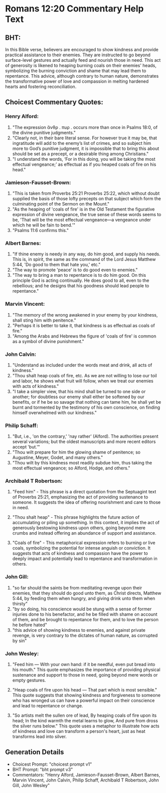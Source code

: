 # Romans 12:20 Commentary Help Text

## BHT:
In this Bible verse, believers are encouraged to show kindness and provide practical assistance to their enemies. They are instructed to go beyond surface-level gestures and actually feed and nourish those in need. This act of generosity is likened to heaping burning coals on their enemies' heads, symbolizing the burning conviction and shame that may lead them to repentance. This advice, although contrary to human nature, demonstrates the transformative power of love and compassion in melting hardened hearts and fostering reconciliation.

## Choicest Commentary Quotes:
### Henry Alford:
1. "The expression ἄνθρ . πυρ . occurs more than once in Psalms 18:0, of the divine punitive judgments."
2. "Clearly not, in their bare literal sense. For however true it may be, that ingratitude will add to the enemy’s list of crimes, and so subject him more to God’s punitive judgment, it is impossible that to bring this about should be set as a precept, or a desirable thing among Christians."
3. "I understand the words, ‘For in this doing, you will be taking the most effectual vengeance;’ as effectual as if you heaped coals of fire on his head."

### Jamieson-Fausset-Brown:
1. "This is taken from Proverbs 25:21 Proverbs 25:22, which without doubt supplied the basis of those lofty precepts on that subject which form the culminating point of the Sermon on the Mount."
2. "As the heaping of 'coals of fire' is in the Old Testament the figurative expression of divine vengeance, the true sense of these words seems to be, 'That will be the most effectual vengeance—a vengeance under which he will be fain to bend.'"
3. "Psalms 11:6 confirms this."

### Albert Barnes:
1. "If thine enemy is needy in any way, do him good, and supply his needs. This is, in spirit, the same as the command of the Lord Jesus Matthew 5:44, 'Do good to them that hate you,' etc."
2. "The way to promote 'peace' is to do good even to enemies."
3. "The way to bring a man to repentance is to do him good. On this principle God is acting continually. He does good to all, even to the rebellious; and he designs that his goodness should lead people to repentance."

### Marvin Vincent:
1. "The memory of the wrong awakened in your enemy by your kindness, shall sting him with penitence."
2. "Perhaps it is better to take it, that kindness is as effectual as coals of fire."
3. "Among the Arabs and Hebrews the figure of 'coals of fire' is common as a symbol of divine punishment."

### John Calvin:
1. "Understand as included under the words meat and drink, all acts of kindness."
2. "Thou shalt heap coals of fire, etc. As we are not willing to lose our toil and labor, he shows what fruit will follow, when we treat our enemies with acts of kindness."
3. "I take a simpler view, that his mind shall be turned to one side or another; for doubtless our enemy shall either be softened by our benefits, or if he be so savage that nothing can tame him, he shall yet be burnt and tormented by the testimony of his own conscience, on finding himself overwhelmed with our kindness."

### Philip Schaff:
1. "But, i.e., 'on the contrary,' 'nay rather' (Alford). The authorities present several variations; but the oldest manuscripts and more recent editors accept 'but.'" 
2. "Thou wilt prepare for him the glowing shame of penitence; so Augustine, Meyer, Godet, and many others."
3. "Thou wilt by this kindness most readily subdue him, thus taking the most effectual vengeance; so Alford, Hodge, and others."

### Archibald T Robertson:
1. "Feed him" - This phrase is a direct quotation from the Septuagint text of Proverbs 25:21, emphasizing the act of providing sustenance to someone. It suggests the idea of offering nourishment and care to those in need.

2. "Thou shalt heap" - This phrase highlights the future action of accumulating or piling up something. In this context, it implies the act of generously bestowing kindness upon others, going beyond mere crumbs and instead offering an abundance of support and assistance.

3. "Coals of fire" - This metaphorical expression refers to burning or live coals, symbolizing the potential for intense anguish or conviction. It suggests that acts of kindness and compassion have the power to deeply impact and potentially lead to repentance and transformation in others.

### John Gill:
1. "so far should the saints be from meditating revenge upon their enemies, that they should do good unto them, as Christ directs, Matthew 5:44, by feeding them when hungry, and giving drink unto them when thirsty"
2. "by so doing, his conscience would be stung with a sense of former injuries done to his benefactor, and he be filled with shame on account of them, and be brought to repentance for them, and to love the person he before hated"
3. "this advice of showing kindness to enemies, and against private revenge, is very contrary to the dictates of human nature, as corrupted by sin"

### John Wesley:
1. "Feed him — With your own hand: if it be needful, even put bread into his mouth." This quote emphasizes the importance of providing physical sustenance and support to those in need, going beyond mere words or empty gestures.

2. "Heap coals of fire upon his head — That part which is most sensible." This quote suggests that showing kindness and forgiveness to someone who has wronged us can have a powerful impact on their conscience and lead to repentance or change.

3. "So artists melt the sullen ore of lead, By heaping coals of fire upon its head; In the kind warmth the metal learns to glow, And pure from dross the silver runs below." This quote uses a metaphor to illustrate how acts of kindness and love can transform a person's heart, just as heat transforms lead into silver.


## Generation Details
- Choicest Prompt: "choicest prompt v1"
- BHT Prompt: "bht prompt v3"
- Commentators: "Henry Alford, Jamieson-Fausset-Brown, Albert Barnes, Marvin Vincent, John Calvin, Philip Schaff, Archibald T Robertson, John Gill, John Wesley"
